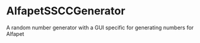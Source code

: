 # AlfapetSSCCGenerator
A random number generator with a GUI specific for generating numbers for Alfapet
